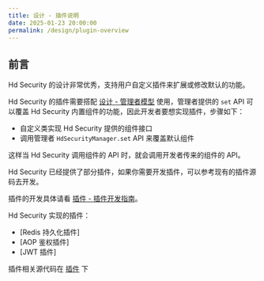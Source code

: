 ```yaml
---
title: 设计 - 插件说明
date: 2025-01-23 20:00:00
permalink: /design/plugin-overview
---
```



## 前言

Hd Security 的设计非常优秀，支持用户自定义插件来扩展或修改默认的功能。

Hd Security 的插件需要搭配 [设计 - 管理者模型](/design/manager-model) 使用，管理者提供的 `set` API 可以覆盖 Hd Security 内置组件的功能，因此开发者要想实现插件，步骤如下：

- 自定义类实现 Hd Security 提供的组件接口
- 调用管理者 `HdSecurityManager.set` API 来覆盖默认组件

这样当 Hd Security 调用组件的 API 时，就会调用开发者传来的组件的 API。

Hd Security 已经提供了部分插件，如果你需要开发插件，可以参考现有的插件源码去开发。

插件的开发具体请看 [插件 - 插件开发指南](/guide/plugin-development)。

Hd Security 实现的插件：

- [Redis 持久化插件]
- [AOP 鉴权插件]
- [JWT 插件]

插件相关源代码在 [插件](https://github.com/Kele-Bingtang/hd-security/tree/master/hd-security-plugin) 下
